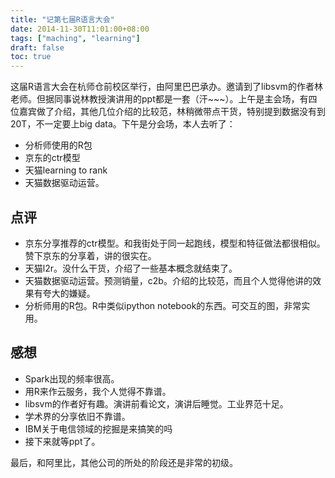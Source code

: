 ```yaml
---
title: "记第七届R语言大会"
date: 2014-11-30T11:01:00+08:00
tags: ["maching", "learning"] 
draft: false
toc: true
---
```


这届R语言大会在杭师仓前校区举行，由阿里巴巴承办。邀请到了libsvm的作者林老师。但据同事说林教授演讲用的ppt都是一套（汗~~~）。上午是主会场，有四位嘉宾做了介绍，其他几位介绍的比较范，林稍微带点干货，特别提到数据没有到20T，不一定要上big data。下午是分会场，本人去听了：

* 分析师使用的R包
* 京东的ctr模型
* 天猫learning to rank
* 天猫数据驱动运营。

## 点评

* 京东分享推荐的ctr模型。和我街处于同一起跑线，模型和特征做法都很相似。赞下京东的分享着，讲的很实在。
* 天猫l2r。没什么干货，介绍了一些基本概念就结束了。
* 天猫数据驱动运营。预测销量，c2b。介绍的比较范，而且个人觉得他讲的效果有夸大的嫌疑。
* 分析师用的R包。R中类似ipython notebook的东西。可交互的图，非常实用。

## 感想

* Spark出现的频率很高。
* 用R来作云服务，我个人觉得不靠谱。
* libsvm的作者好有趣。演讲前看论文，演讲后睡觉。工业界范十足。
* 学术界的分享依旧不靠谱。
* IBM关于电信领域的挖掘是来搞笑的吗
* 接下来就等ppt了。

最后，和阿里比，其他公司的所处的阶段还是非常的初级。